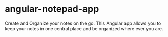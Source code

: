 # angular-notepad-app
Create and Organize your notes on the go. This Angular app allows you to keep your notes in one central place and be organized where ever you are.
